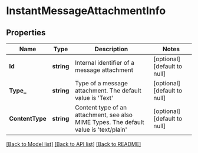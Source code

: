 # InstantMessageAttachmentInfo

## Properties
Name | Type | Description | Notes
------------ | ------------- | ------------- | -------------
**Id** | **string** | Internal identifier of a message attachment | [optional] [default to null]
**Type_** | **string** | Type of a message attachment. The default value is &#39;Text&#39; | [optional] [default to null]
**ContentType** | **string** | Content type of an attachment, see also MIME Types. The default value is &#39;text/plain&#39; | [optional] [default to null]

[[Back to Model list]](../README.md#documentation-for-models) [[Back to API list]](../README.md#documentation-for-api-endpoints) [[Back to README]](../README.md)


